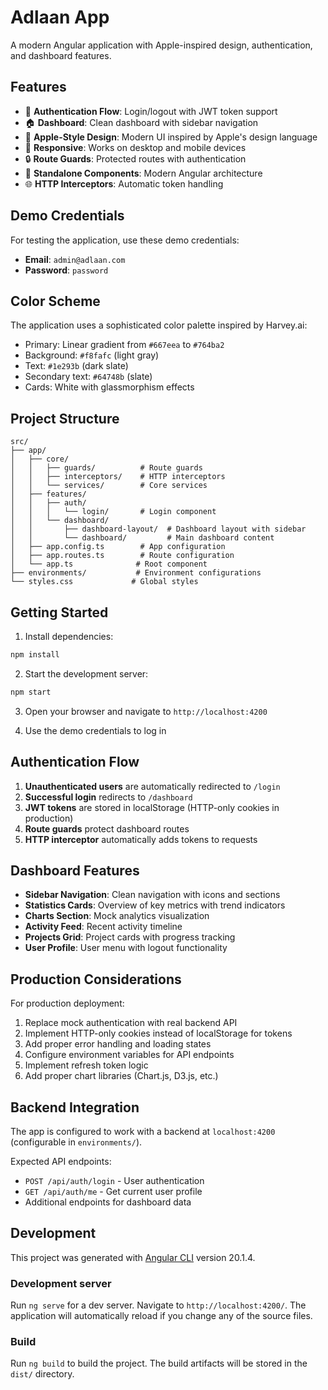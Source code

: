 # Adlaan App

A modern Angular application with Apple-inspired design, authentication, and dashboard features.

## Features

- 🔐 **Authentication Flow**: Login/logout with JWT token support
- 🏠 **Dashboard**: Clean dashboard with sidebar navigation
- 🎨 **Apple-Style Design**: Modern UI inspired by Apple's design language
- 📱 **Responsive**: Works on desktop and mobile devices
- 🔒 **Route Guards**: Protected routes with authentication
- 🎯 **Standalone Components**: Modern Angular architecture
- 🌐 **HTTP Interceptors**: Automatic token handling

## Demo Credentials

For testing the application, use these demo credentials:

- **Email**: `admin@adlaan.com`
- **Password**: `password`

## Color Scheme

The application uses a sophisticated color palette inspired by Harvey.ai:

- Primary: Linear gradient from `#667eea` to `#764ba2`
- Background: `#f8fafc` (light gray)
- Text: `#1e293b` (dark slate)
- Secondary text: `#64748b` (slate)
- Cards: White with glassmorphism effects

## Project Structure

```
src/
├── app/
│   ├── core/
│   │   ├── guards/          # Route guards
│   │   ├── interceptors/    # HTTP interceptors
│   │   └── services/        # Core services
│   ├── features/
│   │   ├── auth/
│   │   │   └── login/       # Login component
│   │   └── dashboard/
│   │       ├── dashboard-layout/  # Dashboard layout with sidebar
│   │       └── dashboard/         # Main dashboard content
│   ├── app.config.ts        # App configuration
│   ├── app.routes.ts        # Route configuration
│   └── app.ts              # Root component
├── environments/           # Environment configurations
└── styles.css             # Global styles
```

## Getting Started

1. Install dependencies:

```bash
npm install
```

2. Start the development server:

```bash
npm start
```

3. Open your browser and navigate to `http://localhost:4200`

4. Use the demo credentials to log in

## Authentication Flow

1. **Unauthenticated users** are automatically redirected to `/login`
2. **Successful login** redirects to `/dashboard`
3. **JWT tokens** are stored in localStorage (HTTP-only cookies in production)
4. **Route guards** protect dashboard routes
5. **HTTP interceptor** automatically adds tokens to requests

## Dashboard Features

- **Sidebar Navigation**: Clean navigation with icons and sections
- **Statistics Cards**: Overview of key metrics with trend indicators
- **Charts Section**: Mock analytics visualization
- **Activity Feed**: Recent activity timeline
- **Projects Grid**: Project cards with progress tracking
- **User Profile**: User menu with logout functionality

## Production Considerations

For production deployment:

1. Replace mock authentication with real backend API
2. Implement HTTP-only cookies instead of localStorage for tokens
3. Add proper error handling and loading states
4. Configure environment variables for API endpoints
5. Implement refresh token logic
6. Add proper chart libraries (Chart.js, D3.js, etc.)

## Backend Integration

The app is configured to work with a backend at `localhost:4200` (configurable in `environments/`).

Expected API endpoints:

- `POST /api/auth/login` - User authentication
- `GET /api/auth/me` - Get current user profile
- Additional endpoints for dashboard data

## Development

This project was generated with [Angular CLI](https://github.com/angular/angular-cli) version 20.1.4.

### Development server

Run `ng serve` for a dev server. Navigate to `http://localhost:4200/`. The application will automatically reload if you change any of the source files.

### Build

Run `ng build` to build the project. The build artifacts will be stored in the `dist/` directory.
